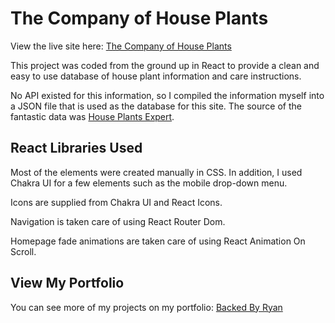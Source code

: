 # The Company of House Plants

View the live site here: [The Company of House Plants](http://BackedByRyan.com/thecompanyofhouseplants)

This project was coded from the ground up in React to provide a clean and easy to use database of house plant information and care instructions.

No API existed for this information, so I compiled the information myself into a JSON file that is used as the database for this site. The source of the fantastic data was [House Plants Expert](https://www.houseplantsexpert.com/).

## React Libraries Used

Most of the elements were created manually in CSS.
In addition, I used Chakra UI for a few elements such as the mobile drop-down menu.

Icons are supplied from Chakra UI and React Icons.

Navigation is taken care of using React Router Dom.

Homepage fade animations are taken care of using React Animation On Scroll.

## View My Portfolio

You can see more of my projects on my portfolio: [Backed By Ryan](http://backedbyryan.com)
